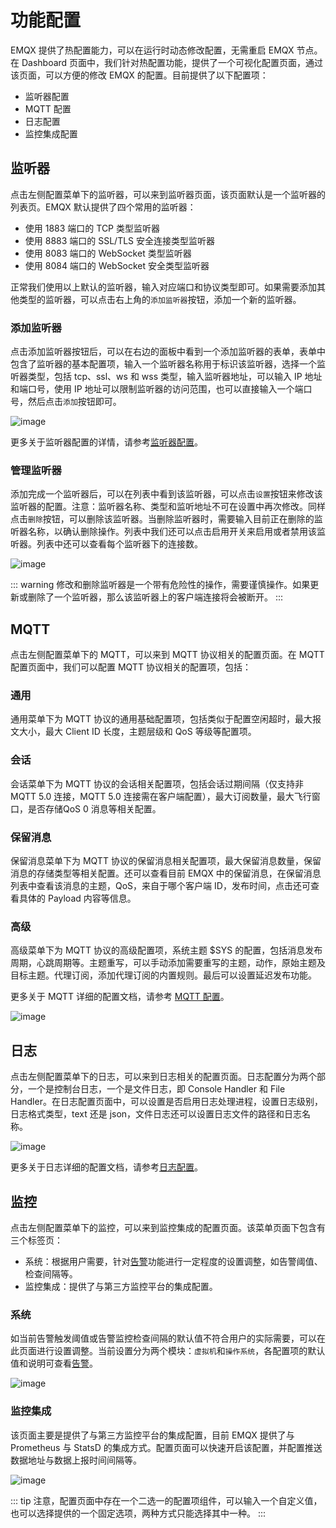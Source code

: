 # 功能配置

EMQX 提供了热配置能力，可以在运行时动态修改配置，无需重启 EMQX 节点。在 Dashboard 页面中，我们针对热配置功能，提供了一个可视化配置页面，通过该页面，可以方便的修改 EMQX 的配置。目前提供了以下配置项：

- 监听器配置
- MQTT 配置
- 日志配置
- 监控集成配置

## 监听器

点击左侧配置菜单下的监听器，可以来到监听器页面，该页面默认是一个监听器的列表页。EMQX 默认提供了四个常用的监听器：

- 使用 1883 端口的 TCP 类型监听器
- 使用 8883 端口的 SSL/TLS 安全连接类型监听器
- 使用 8083 端口的 WebSocket 类型监听器
- 使用 8084 端口的 WebSocket 安全类型监听器

正常我们使用以上默认的监听器，输入对应端口和协议类型即可。如果需要添加其他类型的监听器，可以点击右上角的`添加监听器`按钮，添加一个新的监听器。

### 添加监听器

点击添加监听器按钮后，可以在右边的面板中看到一个添加监听器的表单，表单中包含了监听器的基本配置项，输入一个监听器名称用于标识该监听器，选择一个监听器类型，包括 tcp、ssl、ws 和 wss 类型，输入监听器地址，可以输入 IP 地址和端口号，使用 IP 地址可以限制监听器的访问范围，也可以直接输入一个端口号，然后点击`添加`按钮即可。

![image](./assets/config-listener-add.png)

更多关于监听器配置的详情，请参考[监听器配置](../admin/cfg.md#brokerlisteners)。

### 管理监听器

添加完成一个监听器后，可以在列表中看到该监听器，可以点击`设置`按钮来修改该监听器的配置。注意：监听器名称、类型和监听地址不可在设置中再次修改。同样点击`删除`按钮，可以删除该监听器。当删除监听器时，需要输入目前正在删除的监听器名称，以确认删除操作。列表中我们还可以点击启用开关来启用或者禁用该监听器。列表中还可以查看每个监听器下的连接数。

![image](./assets/config-listener-list.png)

::: warning
修改和删除监听器是一个带有危险性的操作，需要谨慎操作。如果更新或删除了一个监听器，那么该监听器上的客户端连接将会被断开。
:::

## MQTT

点击左侧配置菜单下的 MQTT，可以来到 MQTT 协议相关的配置页面。在 MQTT 配置页面中，我们可以配置 MQTT 协议相关的配置项，包括：

### 通用

通用菜单下为 MQTT 协议的通用基础配置项，包括类似于配置空闲超时，最大报文大小，最大 Client ID 长度，主题层级和 QoS 等级等配置项。

### 会话

会话菜单下为 MQTT 协议的会话相关配置项，包括会话过期间隔（仅支持非 MQTT 5.0 连接，MQTT 5.0 连接需在客户端配置），最大订阅数量，最大飞行窗口，是否存储QoS 0 消息等相关配置。

### 保留消息

保留消息菜单下为 MQTT 协议的保留消息相关配置项，最大保留消息数量，保留消息的存储类型等相关配置。还可以查看目前 EMQX 中的保留消息，在保留消息列表中查看该消息的主题，QoS，来自于哪个客户端 ID，发布时间，点击还可查看具体的 Payload 内容等信息。

### 高级

高级菜单下为 MQTT 协议的高级配置项，系统主题 $SYS 的配置，包括消息发布周期，心跳周期等。主题重写，可以手动添加需要重写的主题，动作，原始主题及目标主题。代理订阅，添加代理订阅的内置规则。最后可以设置延迟发布功能。

更多关于 MQTT 详细的配置文档，请参考 [MQTT 配置](../admin/cfg.md#brokermqtt)。

![image](./assets/config-mqtt.png)

## 日志

点击左侧配置菜单下的日志，可以来到日志相关的配置页面。日志配置分为两个部分，一个是控制台日志，一个是文件日志，即 Console Handler 和 File Handler。在日志配置页面中，可以设置是否启用日志处理进程，设置日志级别，日志格式类型，text 还是 json，文件日志还可以设置日志文件的路径和日志名称。

![image](./assets/config-log.png)

更多关于日志详细的配置文档，请参考[日志配置](../admin/cfg.md#log)。

## 监控

点击左侧配置菜单下的监控，可以来到监控集成的配置页面。该菜单页面下包含有三个标签页：

- 系统：根据用户需要，针对[告警](./diagnose.md/#告警)功能进行一定程度的设置调整，如告警阈值、检查间隔等。
- 监控集成：提供了与第三方监控平台的集成配置。

### 系统

如当前告警触发阈值或告警监控检查间隔的默认值不符合用户的实际需要，可以在此页面进行设置调整。当前设置分为两个模块：`虚拟机`和`操作系统`，各配置项的默认值和说明可查看[告警](../observability/alarms.md)。

![image](./assets/monitoring-system.png)

### 监控集成

该页面主要是提供了与第三方监控平台的集成配置，目前 EMQX 提供了与 Prometheus 与 StatsD 的集成方式。配置页面可以快速开启该配置，并配置推送数据地址与数据上报时间间隔等。

![image](./assets/config-data-monitor.png)

::: tip
注意，配置页面中存在一个二选一的配置项组件，可以输入一个自定义值，也可以选择提供的一个固定选项，两种方式只能选择其中一种。
:::
